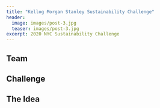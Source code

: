 ```yaml
---
title: "Kellog Morgan Stanley Sustainability Challenge"
header:
  image: images/post-3.jpg
  teaser: images/post-3.jpg
excerpt: 2020 NYC Sustainability Challenge
---
```


## Team

## Challenge

## The Idea